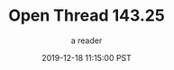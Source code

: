 ---
layout: podcast
title: "Open Thread 143.25"
author: a reader
description: https://slatestarcodex.com/2019/12/18/open-thread-143-25/
date: 2019-12-18 11:15:00 PST
length: 59807
duration: 15
guid: open-thread-143-25
---